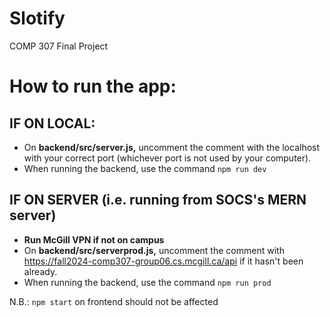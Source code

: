 # Slotify
COMP 307 Final Project

# How to run the app:

## IF ON LOCAL:

* On **backend/src/server.js,** uncomment the comment with the localhost with your correct port (whichever port is not used by your computer).
* When running the backend, use the command `npm run dev`

## IF ON SERVER (i.e. running from SOCS's MERN server)

* **Run McGill VPN if not on campus**
* On **backend/src/serverprod.js,** uncomment the comment with https://fall2024-comp307-group06.cs.mcgill.ca/api if it hasn't been already.
* When running the backend, use the command `npm run prod`

N.B.: `npm start` on frontend should not be affected
